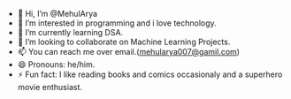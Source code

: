 - 👋 Hi, I’m @MehulArya
- 👀 I’m interested in programming and i love technology.
- 🌱 I’m currently learning DSA.
- 💞️ I’m looking to collaborate on Machine Learning Projects.
- 📫 You can reach me over email.(mehularya007@gamil.com)
- 😄 Pronouns: he/him.
- ⚡ Fun fact: I like reading books and comics occasionaly and a superhero movie enthusiast.

<!---
MehulArya/MehulArya is a ✨ special ✨ repository because its `README.md` (this file) appears on your GitHub profile.
You can click the Preview link to take a look at your changes.
--->
